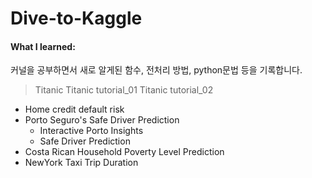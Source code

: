 # Dive-to-Kaggle
#### What I learned:
커널을 공부하면서 새로 알게된 함수, 전처리 방법, python문법 등을 기록합니다.

> Titanic
  > Titanic tutorial_01
  > Titanic tutorial_02
* Home credit default risk
* Porto Seguro's Safe Driver Prediction
  * Interactive Porto Insights
  * Safe Driver Prediction
* Costa Rican Household Poverty Level Prediction
* NewYork Taxi Trip Duration
